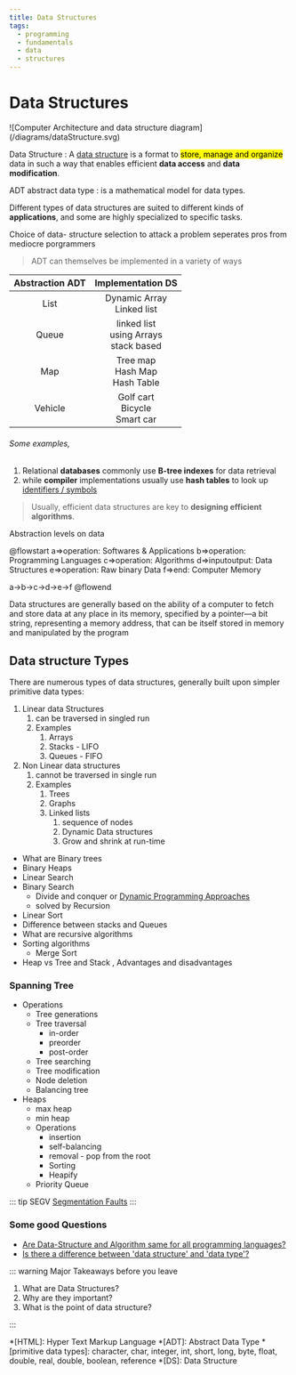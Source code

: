 ```yaml
---
title: Data Structures
tags:
  - programming
  - fundamentals
  - data
  - structures
---
```


# Data Structures

<TagLinks />

<object type="image/svg+xml" data="/diagrams/dataStructure.svg" class="logo" width="100%" height="200px">
  <!-- Fallback Image -->
   ![Computer Architecture and data structure diagram](/diagrams/dataStructure.svg)
</object>

Data Structure
: A [data structure] is a format to
<mark>store, manage and organize</mark>
data in such a way that enables
efficient **data access** and **data modification**.

ADT abstract data type
: is a mathematical model for data types.

Different types of data structures are suited to different kinds of **applications**, and some are highly specialized to specific tasks.

Choice of data- structure selection to attack a problem seperates pros from mediocre porgrammers

> ADT can themselves be implemented in a variety of ways

| Abstraction ADT |              Implementation DS               |
| :-------------: | :------------------------------------------: |
|      List       |        Dynamic Array<br> Linked list         |
|      Queue      | linked list<br> using Arrays<br> stack based |
|       Map       |   Tree map<br> Hash Map<br> Hash Table<br>   |
|     Vehicle     |     Golf cart<br> Bicycle<br> Smart car      |

###### Some examples,

1. Relational **databases** commonly use **B-tree indexes** for data retrieval
1. while **compiler** implementations usually use **hash tables** to look up [identifiers / symbols](<https://en.wikipedia.org/wiki/Identifier_(computer_languages)>)

> Usually, efficient data structures are key to **designing efficient algorithms**.

Abstraction levels on data

@flowstart
a=>operation: Softwares & Applications
b=>operation: Programming Languages
c=>operation: Algorithms
d=>inputoutput: Data Structures
e=>operation: Raw binary Data
f=>end: Computer Memory

a->b->c->d->e->f
@flowend

Data structures are generally based on the ability of a computer to fetch and store data at any place in its memory, specified by a pointer—a bit string, representing a memory address, that can be itself stored in memory and manipulated by the program

## Data structure Types

There are numerous types of data structures, generally built upon simpler primitive data types:

1. Linear data Structures
   1. can be traversed in singled run
   2. Examples
      1. Arrays
      2. Stacks - LIFO
      3. Queues - FIFO
2. Non Linear data structures
   1. cannot be traversed in single run
   2. Examples
      1. Trees
      2. Graphs
      3. Linked lists
         1. sequence of nodes
         2. Dynamic Data structures
         3. Grow and shrink at run-time

- What are Binary trees
- Binary Heaps
- Linear Search
- Binary Search
  - Divide and conquer or [Dynamic Programming Approaches](https://en.wikipedia.org/wiki/Dynamic_programming)
  - solved by Recursion
- Linear Sort
- Difference between stacks and Queues
- What are recursive algorithms
- Sorting algorithms
  - Merge Sort
- Heap vs Tree and Stack , Advantages and disadvantages

### Spanning Tree

- Operations
  - Tree generations
  - Tree traversal
    - in-order
    - preorder
    - post-order
  - Tree searching
  - Tree modification
  - Node deletion
  - Balancing tree
- Heaps
  - max heap
  - min heap
  - Operations
    - insertion
    - self-balancing
    - removal - pop from the root
    - Sorting
    - Heapify
  - Priority Queue

::: tip SEGV
[Segmentation Faults](https://en.wikipedia.org/wiki/Segmentation_fault)
:::

### Some good Questions

- [Are Data-Structure and Algorithm same for all programming languages?](https://stackoverflow.com/questions/26181785/is-data-structure-and-algorithm-same-for-all-programming-languages)
- [Is there a difference between 'data structure' and 'data type'?](https://stackoverflow.com/questions/18940961/is-there-a-difference-between-data-structure-and-data-type/18940989)

::: warning Major Takeaways before you leave

1. What are Data Structures?
2. Why are they important?
3. What is the point of data structure?

:::

<Disqus />
<SimpleNewsletter/>

[data structure]: https://en.wikipedia.org/wiki/Data_structure

<!-- prettier-ignore -->
*[HTML]: Hyper Text Markup Language
*[ADT]: Abstract Data Type
*[primitive data types]: character, char, integer, int, short, long, byte, float, double, real, double, boolean, reference
*[DS]: Data Structure

[tree]: https://en.wikipedia.org/wiki/Tree_(data_structure)
[graph]: https://en.wikipedia.org/wiki/Graph_(abstract_data_type)
